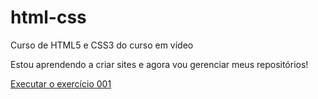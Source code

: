 # html-css
 Curso de HTML5 e CSS3 do curso em vídeo

Estou aprendendo a criar sites e agora vou gerenciar meus repositórios!

<a href="https://arleisousa.github.io/html-css/exercicios/ex001/index.html">Executar o exercício 001 </a>